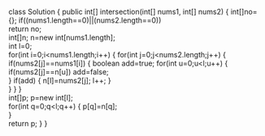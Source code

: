 class Solution {
    public int[] intersection(int[] nums1, int[] nums2) {
        int[]no={};
        if((nums1.length==0)||(nums2.length==0))    
            return no;        
        int[]n;
        n=new int[nums1.length];      
        int l=0;        
        for(int i=0;i<nums1.length;i++)
        {
            for(int j=0;j<nums2.length;j++)
            { 
                if(nums2[j]==nums1[i])
                {
                     boolean add=true;
                     for(int u=0;u<l;u++)
                 {
                    if(nums2[j]==n[u]) 
                     add=false;                 
                 }
                if(add) 
                 {
                    n[l]=nums2[j];
                     l++;
                 }   
                }
            }
        }  
        int[]p;
        p=new int[l];      
        for(int q=0;q<l;q++)
        {
           p[q]=n[q];         
        }     
        return p;
    }
}